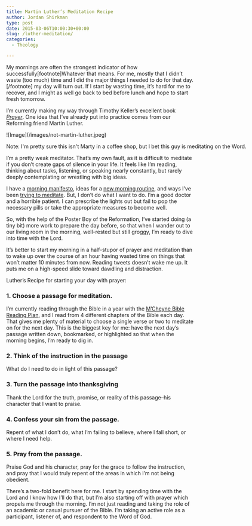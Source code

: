 ```yaml
---
title: Martin Luther’s Meditation Recipe
author: Jordan Shirkman
type: post
date: 2015-03-06T10:00:30+00:00
slug: /luther-meditation/
categories:
  - Theology

---
```

My mornings are often the strongest indicator of how successfully[footnote]Whatever that means. For me, mostly that I didn’t waste (too much) time and I did the major things I needed to do for that day.[/footnote] my day will turn out. If I start by wasting time, it’s hard for me to recover, and I might as well go back to bed before lunch and hope to start fresh tomorrow.

I’m currently making my way through Timothy Keller’s excellent book _[Prayer](https://www.amazon.com/Prayer-Experiencing-Awe-Intimacy-God-ebook/dp/B00INIXGIO/ref=as_sl_pc_ss_til?tag=thepoiofimp-20&linkCode=w01&linkId=JYDXJLGBIN5CPEIO&creativeASIN=B00INIXGIO)_. One idea that I’ve already put into practice comes from our Reforming friend Martin Luther.

<div id="attachment_3676" style="width: 710px" class="wp-caption aligncenter">
  ![Image](/images/not-martin-luther.jpeg)
  
  <p id="caption-attachment-3676" class="wp-caption-text">
    Note: I'm pretty sure this isn't Marty in a coffee shop, but I bet this guy is meditating on the Word.
  </p>
</div>

I’m a pretty weak meditator. That’s my own fault, as it is difficult to meditate if you don’t create gaps of silence in your life. It feels like I’m reading, thinking about tasks, listening, or speaking nearly constantly, but rarely deeply contemplating or wrestling with big ideas.

I have a [morning manifesto](https://jshirk.com/blog/morning-manifesto/), ideas for a [new morning routine](https://jshirk.com/blog/morning-ritual/), and ways I’ve been [trying to meditate](https://jshirk.com/blog/meditate-day-night/). But, I don’t do what I want to do. I’m a good doctor and a horrible patient. I can prescribe the lights out but fail to pop the necessary pills or take the appropriate measures to become well.

So, with the help of the Poster Boy of the Reformation, I’ve started doing (a tiny bit) more work to prepare the day before, so that when I wander out to our living room in the morning, well-rested but still groggy, I’m ready to dive into time with the Lord.

It’s better to start my morning in a half-stupor of prayer and meditation than to wake up over the course of an hour having wasted time on things that won’t matter 10 minutes from now. Reading tweets doesn’t wake me up. It puts me on a high-speed slide toward dawdling and distraction.

Luther’s Recipe for starting your day with prayer:&nbsp;<!--more-->

### 1. Choose a passage for meditation.

I’m currently reading through the Bible in a year with the [M’Cheyne Bible Reading Plan](http://www.edginet.org/mcheyne/year_classic_single_letter.pdf), and I read from 4 different chapters of the Bible each day. That gives me plenty of material to choose a single verse or two to meditate on for the next day. This is the biggest key for me: have the next day’s passage written down, bookmarked, or highlighted so that when the morning begins, I’m ready to dig in.

### 2. Think of the instruction in the passage

What do I need to do in light of this passage?

### 3. Turn the passage into thanksgiving

Thank the Lord for the truth, promise, or reality of this passage–his character that I want to praise.

### 4. Confess your sin from the passage.

Repent of what I don’t do, what I’m failing to believe, where I fall short, or where I need help.

### 5. Pray from the passage.

Praise God and his character, pray for the grace to follow the instruction, and pray that I would truly repent of the areas in which I’m not being obedient.

There’s a two-fold benefit here for me. I start by spending time with the Lord and I know how I’ll do that, but I’m also starting off with prayer which propels me through the morning. I’m not just reading and taking the role of an academic or casual pursuer of the Bible. I’m taking an active role as a participant, listener of, and respondent to the Word of God.
